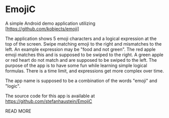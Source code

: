 # EmojiC

A simple Android demo application utilizing [https://github.com/kobjects/emoji]

The application shows 5 emoji characters and a logical expression at the top of the screen. Swipe matching emoji to the right and mismatches to the left. An example expression may be "food and not green". The red apple emoji matches this and is supposed to be swiped to the right. A green apple or red heart do not match and are supposed to be swiped to the left.
The purpose of the app is to have some fun while learning simple logical formulas. There is a time limit, and expressions get more complex over time.

The app name is supposed to be a combination of the words "emoji" and "logic".

The source code for this app is available at https://github.com/stefanhaustein/EmojiC

READ MORE
